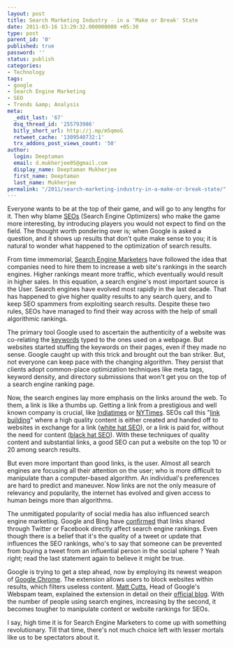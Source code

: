 ```yaml
---
layout: post
title: Search Marketing Industry - in a 'Make or Break' State
date: 2011-03-16 13:29:32.000000000 +05:30
type: post
parent_id: '0'
published: true
password: ''
status: publish
categories:
- Technology
tags:
- google
- Search Engine Marketing
- SEO
- Trends &amp; Analysis
meta:
  _edit_last: '67'
  dsq_thread_id: '255793986'
  bitly_short_url: http://j.mp/m5qmoG
  retweet_cache: '1309540732:1'
  trx_addons_post_views_count: '50'
author:
  login: Deeptaman
  email: d.mukherjee05@gmail.com
  display_name: Deeptaman Mukherjee
  first_name: Deeptaman
  last_name: Mukherjee
permalink: "/2011/search-marketing-industry-in-a-make-or-break-state/"
---
```

<p>Everyone wants to be at the top of their game, and will go to any lengths for it. Then why blame <a href="http://en.wikipedia.org/wiki/Search_engine_optimization">SEOs</a> (Search Engine Optimizers) who make the game more interesting, by introducing players you would not expect to find on the field. The thought worth pondering over is; when Google is asked a question, and it shows up results that don't quite make sense to you; it is natural to wonder what happened to the optimization of search results. </p>
<p>From time immemorial, <a href="http://en.wikipedia.org/wiki/Search_engine_marketing">Search Engine Marketers</a> have followed the idea that companies need to hire them to increase a web site's rankings in the search engines. Higher rankings meant more traffic, which eventually would result in higher sales. In this equation, a search engine's most important source is the User. Search engines have evolved most rapidly in the last decade. That has happened to give higher quality results to any search query, and to keep SEO spammers from exploiting search results. Despite these two rules, SEOs have managed to find their way across with the help of small algorithmic rankings.</p>
<p><!--more--></p>
<p>The primary tool Google used to ascertain the authenticity of a website was co-relating the <a href="http://www.searchengineguide.com/matt-bailey/keyword-strategies-the-long-tail.php">keywords</a> typed to the ones used on a webpage. But websites started stuffing the keywords on their pages, even if they made no sense. Google caught up with this trick and brought out the ban striker. But, not everyone can keep pace with the changing algorithm. They persist that clients adopt common-place optimization techniques like meta tags, keyword density, and directory submissions that won't get you on the top of a search engine ranking page. </p>
<p>Now, the search engines lay more emphasis on the links around the web. To them, a link is like a thumbs up. Getting a link from a prestigious and well known company is crucial, like <a href="http://www.indiatimes.com/">Indiatimes</a> or <a href="http://www.nytimes.com/">NYTimes</a>. SEOs call this "<a href="http://www.seobook.com/archives/001792.shtml">link building</a>" where a high quality content is either created and handed off to websites in exchange for a link (<a href="http://www.whitehatseo.com/">white hat SEO</a>), or a link is paid for, without the need for content (<a href="http://websearch.about.com/od/seononos/a/spamseo.htm">black hat SEO</a>). With these techniques of quality content and substantial links, a good SEO can put a website on the top 10 or 20 among search results.</p>
<p>But even more important than good links, is the user. Almost all search engines are focusing all their attention on the user; who is more difficult to manipulate than a computer-based algorithm. An individual's preferences are hard to predict and maneuver. Now links are not the only measure of relevancy and popularity, the internet has evolved and given access to human beings more than algorithms. </p>
<p>The unmitigated popularity of social media has also influenced search engine marketing. Google and Bing have <a href="http://searchengineland.com/what-social-signals-do-google-bing-really-count-55389">confirmed</a> that links shared through Twitter or Facebook directly affect search engine rankings. Even though there is a belief that it's the quality of a tweet or update that influences the SEO rankings, who's to say that someone can be prevented from buying a tweet from an influential person in the social sphere ? Yeah right; read the last statement again to believe it might be true.</p>
<p>Google is trying to get a step ahead, now by employing its newest weapon of <a href="http://www.google.com/chrome">Google Chrome</a>. The extension allows users to block websites within results, which filters useless content. <a href="http://www.mattcutts.com/blog/about-me/">Matt Cutts</a>, Head of Google's Webspam team, explained the extension in detail on their <a href="http://googleblog.blogspot.com/2011/02/new-chrome-extension-block-sites-from.html">official blog</a>. With the number of people using search engines, increasing by the second, it becomes tougher to manipulate content or website rankings for SEOs. </p>
<p>I say, high time it is for Search Engine Marketers to come up with something revolutionary. Till that time, there's not much choice left with lesser mortals like us to be spectators about it. </p>

